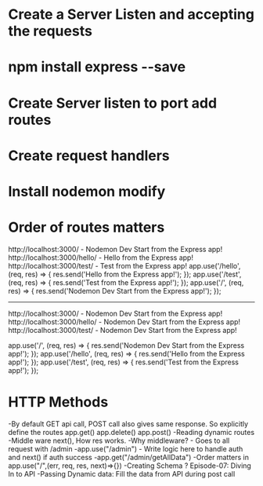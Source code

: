 # Create a Server Listen and accepting the requests
# npm install express --save
# Create Server listen to port add routes
# Create request handlers
# Install nodemon modify 
# Order of routes matters
http://localhost:3000/ - Nodemon Dev Start from the Express app!
http://localhost:3000/hello/ - Hello from the Express app!
http://localhost:3000/test/ - Test from the Express app!
app.use('/hello', (req, res) => {
    res.send('Hello from the Express app!');
});
app.use('/test', (req, res) => {
    res.send('Test from the Express app!');
});
app.use('/', (req, res) => {
    res.send('Nodemon Dev Start from the Express app!');
});

------------------------------------------------------------------
http://localhost:3000/ - Nodemon Dev Start from the Express app!
http://localhost:3000/hello/ - Nodemon Dev Start from the Express app!
http://localhost:3000/test/ - Nodemon Dev Start from the Express app!

app.use('/', (req, res) => {
    res.send('Nodemon Dev Start from the Express app!');
});
app.use('/hello', (req, res) => {
    res.send('Hello from the Express app!');
});
app.use('/test', (req, res) => {
    res.send('Test from the Express app!');
});

# HTTP Methods
-By default GET api call, POST call also gives same response. So explicitly define the routes
    app.get()
    app.delete()
    app.post()
-Reading dynamic routes
-Middle ware next(), How res works.
-Why middleware? - Goes to all request with /admin
-app.use("/admin") - Write logic here to handle auth and next() if auth success
-app.get("/admin/getAllData")
-Order matters in app.use("/",(err, req, res, next)=>{})
-Creating Schema ?
Episode-07: Diving In to API
-Passing Dynamic data: Fill the data from API during post call